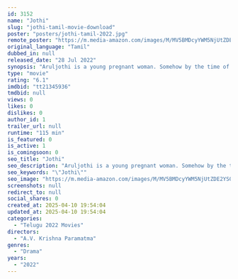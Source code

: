```yaml
---
id: 3152
name: "Jothi"
slug: "jothi-tamil-movie-download"
poster: "posters/jothi-tamil-2022.jpg"
remote_poster: "https://m.media-amazon.com/images/M/MV5BMDcyYWM5NjUtZDE2YS00ZDdiLWIxMDgtMjE2NmZmZmUzODg3XkEyXkFqcGc@._V1_SX300.jpg"
original_language: "Tamil"
dubbed_in: null
released_date: "28 Jul 2022"
synopsis: "Aruljothi is a young pregnant woman. Somehow by the time of her adjunct absence, her unborn toddler is dislodged and abducted from her womb mysteriously."
type: "movie"
rating: "6.1"
imdbid: "tt21345936"
tmdbid: null
views: 0
likes: 0
dislikes: 0
author_id: 1
trailer_url: null
runtime: "115 min"
is_featured: 0
is_active: 1
is_comingsoon: 0
seo_title: "Jothi"
seo_description: "Aruljothi is a young pregnant woman. Somehow by the time of her adjunct absence, her unborn toddler is dislodged and abducted from her womb mysteriously."
seo_keywords: "\"Jothi\""
seo_image: "https://m.media-amazon.com/images/M/MV5BMDcyYWM5NjUtZDE2YS00ZDdiLWIxMDgtMjE2NmZmZmUzODg3XkEyXkFqcGc@._V1_SX300.jpg"
screenshots: null
redirect_to: null
social_shares: 0
created_at: 2025-04-10 19:54:04
updated_at: 2025-04-10 19:54:04
categories:
  - "Telugu 2022 Movies"
directors:
  - "A.V. Krishna Paramatma"
genres:
  - "Drama"
years:
  - "2022"
---
```

